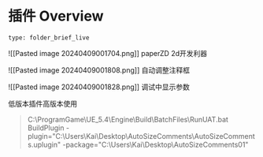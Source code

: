 # 插件 Overview
 
```ccard
type: folder_brief_live
```
 
![[Pasted image 20240409001704.png]]
paperZD 2d开发利器

![[Pasted image 20240409001808.png]]
自动调整注释框

![[Pasted image 20240409001828.png]]
调试中显示参数

低版本插件高版本使用
>C:\ProgramGame\UE_5.4\Engine\Build\BatchFiles\RunUAT.bat BuildPlugin -plugin="C:\Users\Kai\Desktop\AutoSizeComments\AutoSizeComments.uplugin"  -package="C:\Users\Kai\Desktop\AutoSizeComments01" 